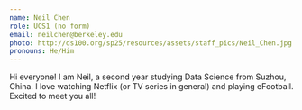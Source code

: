 ```yaml
---
name: Neil Chen
role: UCS1 (no form)
email: neilchen@berkeley.edu
photo: http://ds100.org/sp25/resources/assets/staff_pics/Neil_Chen.jpg
pronouns: He/Him
---
```

Hi everyone! I am Neil, a second year studying Data Science from Suzhou, China. I love watching Netflix (or TV series in general) and playing eFootball. Excited to meet you all!